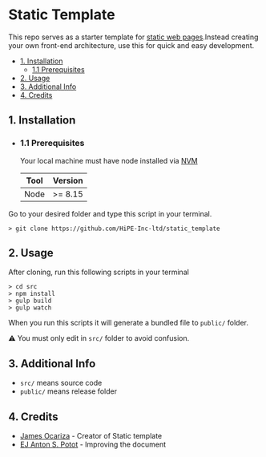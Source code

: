# Static Template

This repo serves as a starter template for [static web pages](https://en.wikipedia.org/wiki/Static_web_page).Instead creating your own front-end architecture, use this for quick and easy development.

- [1. Installation](#1-installation)
  - [1.1 Prerequisites](#1.1-prerequisites)
- [2. Usage](#2-usage)
- [3. Additional Info](#3-addtional-info)
- [4. Credits](#4-credits)

## 1. Installation

- ### 1.1 Prerequisites

  Your local machine must have node installed via [NVM](https://github.com/coreybutler/nvm-windows/releases/tag/1.1.7)

  | Tool | Version |
  | ---- | ------- |
  | Node | >= 8.15 |

Go to your desired folder and type this script in your terminal.

```
> git clone https://github.com/HiPE-Inc-ltd/static_template
```

## 2. Usage

After cloning, run this following scripts in your terminal

```
> cd src
> npm install
> gulp build
> gulp watch
```

When you run this scripts it will generate a bundled file to `public/` folder.

:warning: You must only edit in `src/` folder to avoid confusion.

## 3. Additional Info

- `src/` means source code
- `public/` means release folder

## 4. Credits

- [James Ocariza](https://github.com/CatMeowlet/) - Creator of Static template
- [EJ Anton S. Potot](https://github.com/ezio1404/) - Improving the document
